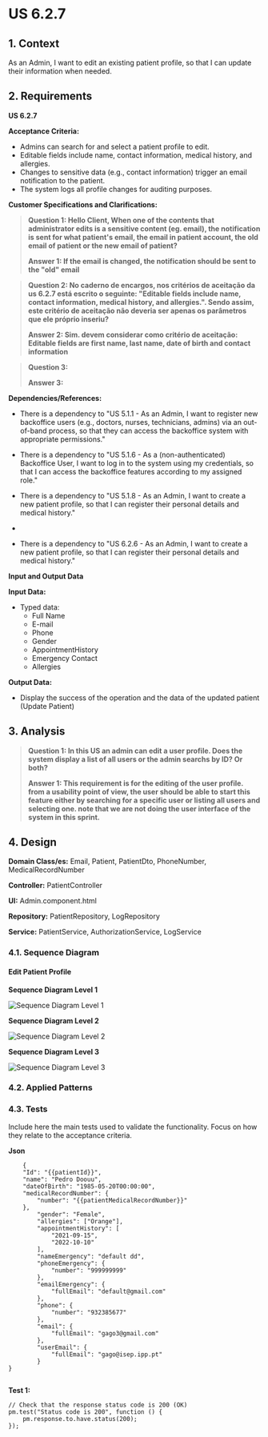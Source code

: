 # US 6.2.7


## 1. Context

As an Admin, I want to edit an existing patient profile, so that I can update their information when needed.

## 2. Requirements

**US 6.2.7** 

**Acceptance Criteria:** 

- Admins can search for and select a patient profile to edit.
- Editable fields include name, contact information, medical history, and allergies. 
- Changes to sensitive data (e.g., contact information) trigger an email notification to the patient. 
- The system logs all profile changes for auditing purposes.

**Customer Specifications and Clarifications:**

> **Question 1: Hello Client, When one of the contents that administrator edits is a sensitive content (eg. email), the notification is sent for what patient's email, the email in patient account, the old email of patient or the new email of patient?**
> 
> **Answer 1: If the email is changed, the notification should be sent to the "old" email** 

> **Question 2: No caderno de encargos, nos critérios de aceitação da us 6.2.7 está escrito o seguinte: "Editable fields include name, contact information, medical history, and allergies.". Sendo assim, este critério de aceitação não deveria ser apenas os parâmetros que ele próprio inseriu?**
>
> **Answer 2: Sim. devem considerar como critério de aceitação: Editable fields are first name, last name, date of birth and contact information**

> **Question 3:**
>
> **Answer 3:** 

**Dependencies/References:**

* There is a dependency to "US 5.1.1 - As an Admin, I want to register new backoffice users (e.g., doctors, nurses, technicians, admins) via an out-of-band process, so that they can access the backoffice system with appropriate permissions."

* There is a dependency to "US 5.1.6 - As a (non-authenticated) Backoffice User, I want to log in to the system using my credentials, so that I can access the backoffice features according to my assigned role."

* There is a dependency to "US 5.1.8 - As an Admin, I want to create a new patient profile, so that I can register their personal details and medical history."
* 
* There is a dependency to "US 6.2.6 - As an Admin, I want to create a new patient profile, so that I can register their personal details and medical history."



**Input and Output Data**

**Input Data:**

* Typed data:
  * Full Name
  * E-mail
  * Phone
  * Gender
  * AppointmentHistory
  * Emergency Contact
  * Allergies


**Output Data:**
* Display the success of the operation and the data of the updated patient (Update Patient)


## 3. Analysis


> **Question 1: In this US an admin can edit a user profile. Does the system display a list of all users or the admin searchs by ID? Or both?**
>
> **Answer 1: This requirement is for the editing of the user profile. from a usability point of view, the user should be able to start this feature either by searching for a specific user or listing all users and selecting one. note that we are not doing the user interface of the system in this sprint.**


[//]: # (### 3.1. Domain Model)

[//]: # (![sub domain model]&#40;us1000-sub-domain-model.svg&#41;)

## 4. Design

**Domain Class/es:** Email, Patient, PatientDto, PhoneNumber, MedicalRecordNumber

**Controller:** PatientController

**UI:** Admin.component.html

**Repository:**	PatientRepository, LogRepository

**Service:** PatientService, AuthorizationService, LogService



### 4.1. Sequence Diagram

#### Edit Patient Profile

**Sequence Diagram Level 1**

![Sequence Diagram Level 1](sequence-diagram-1.svg "Actor and System")

**Sequence Diagram Level 2**

![Sequence Diagram Level 2](sequence-diagram-2.svg "FrontEnd and BackEnd")

**Sequence Diagram Level 3**

![Sequence Diagram Level 3](sequence-diagram-3.svg "Edit Patient Profile")


[//]: # (TODO: Necessario fazer algo ?)
### 4.2. Applied Patterns

### 4.3. Tests

Include here the main tests used to validate the functionality. Focus on how they relate to the acceptance criteria.



**Json**

```
    {
    "Id": "{{patientId}}",
    "name": "Pedro Doouu",
    "dateOfBirth": "1985-05-20T00:00:00",
    "medicalRecordNumber": {
        "number": "{{patientMedicalRecordNumber}}"
    },
        "gender": "Female",
        "allergies": ["Orange"],
        "appointmentHistory": [
            "2021-09-15",
            "2022-10-10"
        ],
        "nameEmergency": "default dd",
        "phoneEmergency": {
            "number": "999999999"
        },
        "emailEmergency": {
            "fullEmail": "default@gmail.com"
        },
        "phone": {
            "number": "932385677"
        },
        "email": {
            "fullEmail": "gago3@gmail.com"
        },
        "userEmail": {
            "fullEmail": "gago@isep.ipp.pt"
        }
}


```

**Test 1:**


```
// Check that the response status code is 200 (OK)
pm.test("Status code is 200", function () {
    pm.response.to.have.status(200);
});
````


[//]: # (## 5. Implementation)

[//]: # ()
[//]: # ()
[//]: # (### Methods in the ListUsersController)

[//]: # (* **Iterable<SystemUser> filteredUsersOfBackOffice&#40;&#41;**  this method filters to list all backoffice users)

[//]: # ()
[//]: # ()
[//]: # ()
[//]: # (### Methods in the AddUsersController)

[//]: # ()
[//]: # (* **Role[] getRoleTypes&#40;&#41;** this method list the roles to choose for the User)

[//]: # ()
[//]: # (* **SystemUser addUser&#40;final String email, final String password, final String firstName,)

[//]: # (  final String lastName, final Set<Role> roles, final Calendar createdOn&#41;**  this method send the information to create the User.)

[//]: # ()
[//]: # (* **String generatePassword&#40;&#41;** this method automatically generate a password for the User. )

[//]: # ()
[//]: # ()
[//]: # ()
[//]: # (### Methods in the DeactivateUsersController)

[//]: # ()
[//]: # (* **Iterable<SystemUser> activeUsers&#40;&#41;** this method list all the activated Users. )

[//]: # ()
[//]: # (* **Iterable<SystemUser> deactiveUsers&#40;&#41;** this method list all the deactivated Users.)

[//]: # ()
[//]: # (* **SystemUser activateUser&#40;final SystemUser user&#41;** this method activate the chosen User.)

[//]: # ()
[//]: # (* **SystemUser deactivateUser&#40;final SystemUser user&#41;** this method deactivate the chosen User. )

[//]: # ()
[//]: # ()
[//]: # (## 6. Integration/Demonstration)



[//]: # (## 7. Observations)

[//]: # ()
[//]: # (*This section should be used to include any content that does not fit any of the previous sections.*)

[//]: # ()
[//]: # (*The team should present here, for instance, a critical perspective on the developed work including the analysis of alternative solutions or related works*)

[//]: # ()
[//]: # (*The team should include in this section statements/references regarding third party works that were used in the development this work.*)